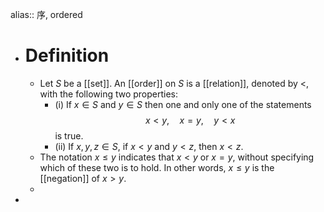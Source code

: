 alias:: 序, ordered

- # Definition
	- Let $S$ be a [[set]]. An [[order]] on $S$ is a [[relation]], denoted by $<$, with the following two properties:
		- (i) If $x\in S$ and $y\in S$ then one and only one of the statements
		  $$x<y, \quad x=y, \quad y<x$$
		  is true.
		- (ii) If $x, y, z \in S$, if $x < y$ and $y < z$, then $x < z$.
	- The notation $x\leq y$ indicates that $x < y$ or $x = y$, without specifying which
	  of these two is to hold. In other words, $x\leq y$ is the [[negation]] of $x > y$.
	-
-